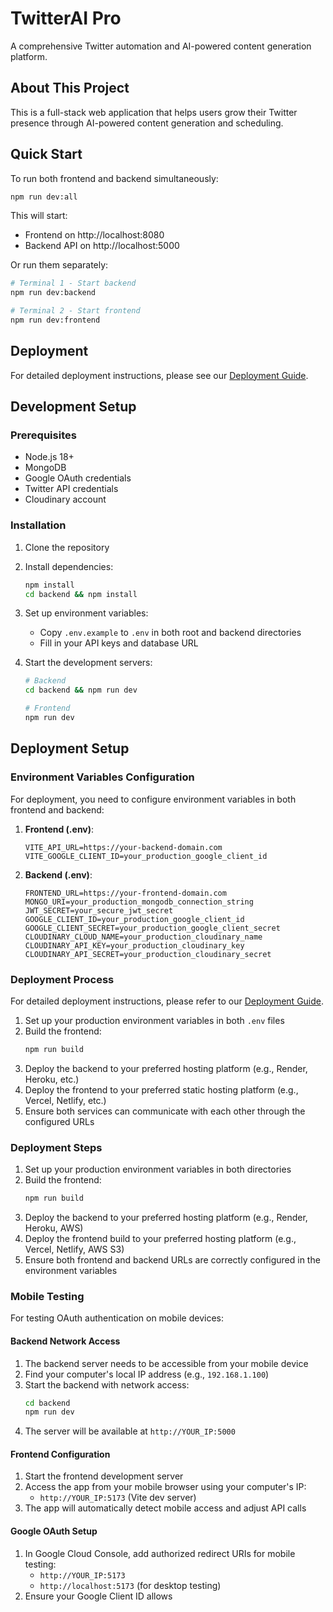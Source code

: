 # TwitterAI Pro

A comprehensive Twitter automation and AI-powered content generation platform.

## About This Project

This is a full-stack web application that helps users grow their Twitter presence through AI-powered content generation and scheduling.

## Quick Start

To run both frontend and backend simultaneously:

```bash
npm run dev:all
```

This will start:
- Frontend on http://localhost:8080
- Backend API on http://localhost:5000

Or run them separately:

```bash
# Terminal 1 - Start backend
npm run dev:backend

# Terminal 2 - Start frontend
npm run dev:frontend
```

## Deployment

For detailed deployment instructions, please see our [Deployment Guide](DEPLOYMENT.md).

## Development Setup

### Prerequisites
- Node.js 18+
- MongoDB
- Google OAuth credentials
- Twitter API credentials
- Cloudinary account

### Installation

1. Clone the repository
2. Install dependencies:
   ```bash
   npm install
   cd backend && npm install
   ```

3. Set up environment variables:
   - Copy `.env.example` to `.env` in both root and backend directories
   - Fill in your API keys and database URL

4. Start the development servers:
   ```bash
   # Backend
   cd backend && npm run dev

   # Frontend
   npm run dev
   ```

## Deployment Setup

### Environment Variables Configuration

For deployment, you need to configure environment variables in both frontend and backend:

1. **Frontend (.env)**:
   ```
   VITE_API_URL=https://your-backend-domain.com
   VITE_GOOGLE_CLIENT_ID=your_production_google_client_id
   ```

2. **Backend (.env)**:
   ```
   FRONTEND_URL=https://your-frontend-domain.com
   MONGO_URI=your_production_mongodb_connection_string
   JWT_SECRET=your_secure_jwt_secret
   GOOGLE_CLIENT_ID=your_production_google_client_id
   GOOGLE_CLIENT_SECRET=your_production_google_client_secret
   CLOUDINARY_CLOUD_NAME=your_production_cloudinary_name
   CLOUDINARY_API_KEY=your_production_cloudinary_key
   CLOUDINARY_API_SECRET=your_production_cloudinary_secret
   ```

### Deployment Process

For detailed deployment instructions, please refer to our [Deployment Guide](DEPLOYMENT.md).

1. Set up your production environment variables in both `.env` files
2. Build the frontend:
   ```bash
   npm run build
   ```
3. Deploy the backend to your preferred hosting platform (e.g., Render, Heroku, etc.)
4. Deploy the frontend to your preferred static hosting platform (e.g., Vercel, Netlify, etc.)
5. Ensure both services can communicate with each other through the configured URLs

### Deployment Steps

1. Set up your production environment variables in both directories
2. Build the frontend:
   ```bash
   npm run build
   ```
3. Deploy the backend to your preferred hosting platform (e.g., Render, Heroku, AWS)
4. Deploy the frontend build to your preferred hosting platform (e.g., Vercel, Netlify, AWS S3)
5. Ensure both frontend and backend URLs are correctly configured in the environment variables

### Mobile Testing

For testing OAuth authentication on mobile devices:

#### Backend Network Access
1. The backend server needs to be accessible from your mobile device
2. Find your computer's local IP address (e.g., `192.168.1.100`)
3. Start the backend with network access:
   ```bash
   cd backend
   npm run dev
   ```
4. The server will be available at `http://YOUR_IP:5000`

#### Frontend Configuration
1. Start the frontend development server
2. Access the app from your mobile browser using your computer's IP:
   - `http://YOUR_IP:5173` (Vite dev server)
3. The app will automatically detect mobile access and adjust API calls

#### Google OAuth Setup
1. In Google Cloud Console, add authorized redirect URIs for mobile testing:
   - `http://YOUR_IP:5173`
   - `http://localhost:5173` (for desktop testing)
2. Ensure your Google Client ID allows